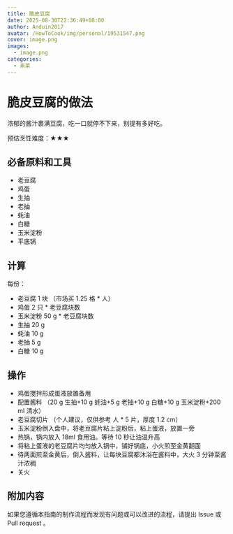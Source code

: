 ```yaml
---
title: 脆皮豆腐
date: 2025-08-30T22:36:49+08:00
author: Anduin2017
avatar: /HowToCook/img/personal/19531547.png
cover: image.png
images:
  - image.png
categories:
  - 素菜
---
```


# 脆皮豆腐的做法

浓郁的酱汁裹满豆腐，吃一口就停不下来，别提有多好吃。

预估烹饪难度：★★★

## 必备原料和工具

- 老豆腐
- 鸡蛋
- 生抽
- 老抽
- 蚝油
- 白糖
- 玉米淀粉
- 平底锅

## 计算

每份：

- 老豆腐 1 块 （市场买 1.25 格 * 人）
- 鸡蛋 2 只 * 老豆腐块数
- 玉米淀粉 50 g * 老豆腐块数
- 生抽 20 g
- 蚝油 10 g
- 老抽 5 g
- 白糖 10 g

## 操作

- 鸡蛋搅拌形成蛋液放置备用
- 配置酱料 （20 g 生抽+10 g 蚝油+5 g 老抽+10 g 白糖+10 g 玉米淀粉+200 ml 清水）
- 老豆腐切片 （个人建议，仅供参考  人 * 5 片，厚度 1.2 cm）
- 玉米淀粉倒入盘中，将老豆腐片粘上淀粉后，粘上蛋液，放置一旁
- 热锅，锅内放入 18ml 食用油。等待 10 秒让油温升高
- 将粘上蛋液的老豆腐片均匀放入锅中，铺好锅底，小火煎至金黄翻面
- 待两面煎至金黄后，倒入酱料，让每块豆腐都沐浴在酱料中，大火 3 分钟至酱汁浓稠
- 关火

## 附加内容

如果您遵循本指南的制作流程而发现有问题或可以改进的流程，请提出 Issue 或 Pull request 。
